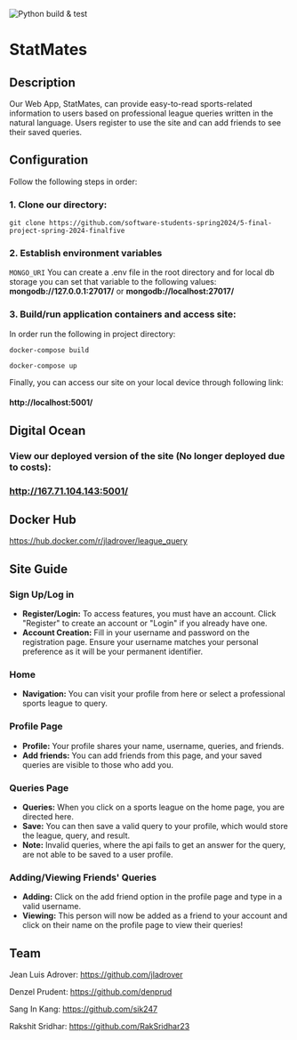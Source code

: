 ![Python build & test](https://github.com/software-students-spring2024/5-final-project-spring-2024-finalfive/actions/workflows/web.yml/badge.svg) 

# StatMates

## Description

Our Web App, StatMates, can provide easy-to-read sports-related information 
to users based on professional league queries written in the natural language. Users register to use the site and can add friends to see their saved queries.

## Configuration
Follow the following steps in order:

### 1. Clone our directory:
```
git clone https://github.com/software-students-spring2024/5-final-project-spring-2024-finalfive
```
### 2. Establish environment variables
```MONGO_URI``` You can create a .env file in the root directory and for local db storage you can set that variable to the following values: **mongodb://127.0.0.1:27017/** or **mongodb://localhost:27017/**


### 3. Build/run application containers and access site:
In order run the following in project directory:
```
docker-compose build
```
```
docker-compose up
```

Finally, you can access our site on your local device through following link: 
#### http://localhost:5001/

## Digital Ocean
### View our deployed version of the site (No longer deployed due to costs): <br>
### http://167.71.104.143:5001/

## Docker Hub
https://hub.docker.com/r/jladrover/league_query


## Site Guide

### Sign Up/Log in
- **Register/Login:** To access features, you must have an account. Click "Register" to create an account or "Login" if you already have one.
- **Account Creation:** Fill in your username and password on the registration page. Ensure your username matches your personal preference as it will be your permanent identifier.

### Home
- **Navigation:** You can visit your profile from here or select a professional sports league to query.

### Profile Page
- **Profile:** Your profile shares your name, username, queries, and friends.
- **Add friends:** You can add friends from this page, and your saved queries are visible to those who add you.

### Queries Page
- **Queries:** When you click on a sports league on the home page, you are directed here.
- **Save:** You can then save a valid query to your profile, which would store the league, query, and result.
- **Note:** Invalid queries, where the api fails to get an answer for the query, are not able to be saved to a user profile.

### Adding/Viewing Friends' Queries
- **Adding:** Click on the add friend option in the profile page and type in a valid username.
- **Viewing:** This person will now be added as a friend to your account and click on their name on the profile page to view their queries!



## Team

Jean Luis Adrover: https://github.com/jladrover

Denzel Prudent: https://github.com/denprud

Sang In Kang: https://github.com/sik247

Rakshit Sridhar: https://github.com/RakSridhar23
